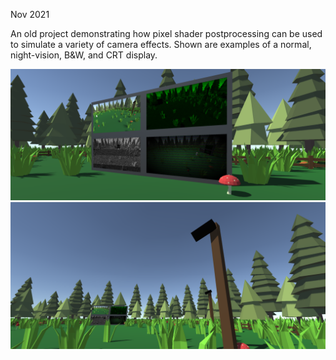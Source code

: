 Nov 2021

An old project demonstrating how pixel shader postprocessing can be used to simulate a variety of camera effects. Shown are examples of a normal, night-vision, B&W, and CRT display.

![alt text](https://github.com/Wil-KM/Unity-Screens-Experiment/blob/main/Thumbnail.PNG?raw=true)
![alt text](https://github.com/Wil-KM/Unity-Screens-Experiment/blob/main/Thumbnail2.PNG?raw=true)
